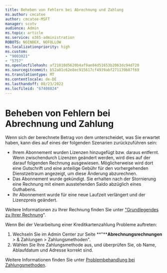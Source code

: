 ```yaml
---
title: Beheben von Fehlern bei Abrechnung und Zahlung
ms.author: cmcatee
author: cmcatee-MSFT
manager: scotv
audience: Admin
ms.topic: article
ms.service: o365-administration
ROBOTS: NOINDEX, NOFOLLOW
ms.localizationpriority: high
ms.custom:
- "9003021"
- "5757"
ms.openlocfilehash: af21818d5620b4af9ae84d51653b2063dc94d720
ms.sourcegitcommit: b52a81c62e8ec915617cf4939abf271139b87f69
ms.translationtype: MT
ms.contentlocale: de-DE
ms.lasthandoff: 08/23/2022
ms.locfileid: "67408824"
---
```

# <a name="resolving-billing-and-payment-errors"></a>Beheben von Fehlern bei Abrechnung und Zahlung

Wenn sich der berechnete Betrag von dem unterscheidet, was Sie erwartet haben, kann dies auf eines der folgenden Szenarien zurückzuführen sein:

- Ihrem Abonnement wurden Lizenzen hinzugefügt bzw. daraus entfernt. Wenn zwischendurch Lizenzen geändert werden, wird dies auf der darauf folgenden Rechnung ausgewiesen. Möglicherweise wird dort eine Gutschrift und eine anteilige Gebühr für den vorhergehenden Dienstzeitraum angezeigt, um diese Änderung abzurechnen.
- Das Abonnement wurde gekündigt. Sie erhalten nach der Stornierung eine Rechnung mit einem ausstehenden Saldo abzüglich eines Guthabens.
- Ihr Abonnement wurde für eine neue Laufzeit verlängert und der Lizenzpreis geändert.

Weitere Informationen zu Ihrer Rechnung finden Sie unter ["Grundlegendes zu Ihrer Rechnung](https://docs.microsoft.com/microsoft-365/commerce/billing-and-payments/understand-your-invoice2)".

Wenn Bei der Verarbeitung einer Kreditkartenzahlung Probleme auftreten:

1. Wechseln Sie im Admin Center zur Seite **"****Abrechnungsrechnungen** >  & Zahlungen > Zahlungsmethoden". 
2. Wählen Sie Ihre Zahlungsmethode aus, und überprüfen Sie, ob Name, Ablaufdatum und Adresse korrekt sind. 

Weitere Informationen finden Sie unter [Problembehandlung bei Zahlungsmethoden](https://docs.microsoft.com/microsoft-365/commerce/billing-and-payments/manage-payment-methods#troubleshoot-payment-methods).
